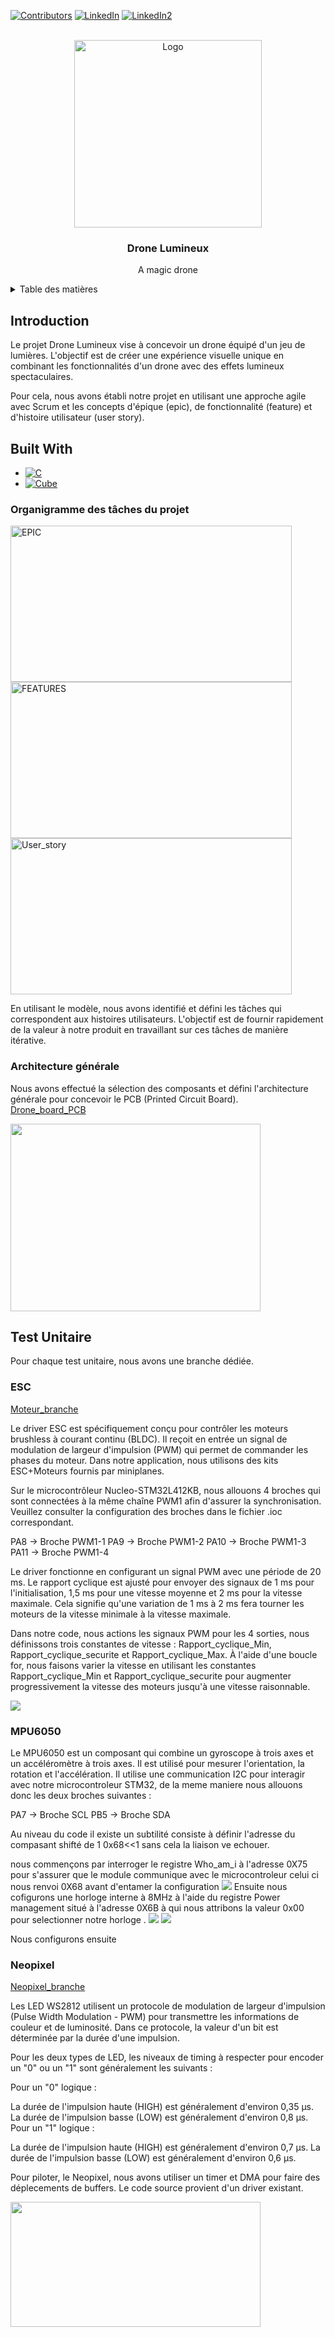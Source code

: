 [![Contributors][contributors-shield]][contributors-url]
[![LinkedIn][linkedin-shield]][linkedin-url]
[![LinkedIn2][linkedin-shield2]][linkedin-url2]


<!-- PROJECT LOGO -->
<br />
<div align="center">
  <a href="https://github.com/Aminekachkach/Drone_Lumineux">
    <img src="img/logo.jpg" alt="Logo" width="300" height="300">
  </a>

<h3 align="center">Drone Lumineux</h3>

  <p align="center">
    A magic drone
</div>


<!-- TABLE OF CONTENTS -->
<details>
  <summary>Table des matières</summary>
  <ol>
    <li>
      <a href="#Introduction">Introduction</a>
      <ul>
        <li><a href="#organigramme-des-tâches-du-projet">Organigramme des tâches du projet</a </li>
        <li><a href="#architecture-générale">Architecture générale</a </li>
      </ul>
    </li>
    <li>
      <a href="#built-with">Build with</a>
    </li>
    <li>
      <a href="#test-initaire">Test Unitaire</a>
    <ul>
        </li><a href="#ESC">ESC</a></li>
        <li><a href="#MPU6050">MPU6050</a></li>
        <li><a href="#Neopixel">Neopixel</a></li>
    </ul>

  </ol>
</details>

## Introduction  
Le projet Drone Lumineux vise à concevoir un drone équipé d'un jeu de lumières. L'objectif est de créer une expérience visuelle unique en combinant les fonctionnalités d'un drone avec des effets lumineux spectaculaires.

Pour cela,  nous avons établi notre projet en utilisant une approche agile avec Scrum et les concepts d'épique (epic), de fonctionnalité (feature) et d'histoire utilisateur (user story). 

## Built With

* [![C][C.js]][C-url]
* [![Cube][Cube.js]][Cube-url]


### Organigramme des tâches du projet

<img src="https://github.com/Aminekachkach/Drone_Lumineux/blob/657cf031782364ef576185f705b6a646cfb6faea/img/Epic.PNG" alt="EPIC" width="450" height="250">

<img src="https://github.com/Aminekachkach/Drone_Lumineux/blob/5e0647ed3254db6fd831a457342b895aebda767c/img/Features.PNG" alt="FEATURES" width="450" height="250">

<img src="https://github.com/Aminekachkach/Drone_Lumineux/blob/5e0647ed3254db6fd831a457342b895aebda767c/img/Prioritization.PNG" alt="User_story" width="450" height="250">


En utilisant le modèle, nous avons identifié et défini les tâches qui correspondent aux histoires utilisateurs. L'objectif est de fournir rapidement de la valeur à notre produit en travaillant sur ces tâches de manière itérative. 
 
### Architecture générale

Nous avons effectué la sélection des composants et défini l'architecture générale pour concevoir le PCB (Printed Circuit Board).  
[Drone_board_PCB](https://github.com/Aminekachkach/Drone_Lumineux/tree/main/hardware/Drone_board)

<img src="https://github.com/Aminekachkach/Drone_Lumineux/blob/3178f3a68c79a3d7d2b15b143f99031bccc78226/img/Drone_architecture.PNG" width="400" height="300">




## Test Unitaire
Pour chaque test unitaire, nous avons une branche dédiée. 

### ESC

[Moteur_branche](https://github.com/Aminekachkach/Drone_Lumineux/blob/main/firmware/drone/Core/Src/main_moteur.c)

Le driver ESC est spécifiquement conçu pour contrôler les moteurs brushless à courant continu (BLDC). Il reçoit en entrée un signal de modulation de largeur d'impulsion (PWM) qui permet de commander les phases du moteur. Dans notre application, nous utilisons des kits ESC+Moteurs fournis par miniplanes.

Sur le microcontrôleur Nucleo-STM32L412KB, nous allouons 4 broches qui sont connectées à la même chaîne PWM1 afin d'assurer la synchronisation. Veuillez consulter la configuration des broches dans le fichier .ioc correspondant.

PA8  ->  Broche PWM1-1
PA9  ->  Broche PWM1-2
PA10 ->  Broche PWM1-3
PA11 ->  Broche PWM1-4


Le driver fonctionne en configurant un signal PWM avec une période de 20 ms. Le rapport cyclique est ajusté pour envoyer des signaux de 1 ms pour l'initialisation, 1,5 ms pour une vitesse moyenne et 2 ms pour la vitesse maximale. Cela signifie qu'une variation de 1 ms à 2 ms fera tourner les moteurs de la vitesse minimale à la vitesse maximale.

Dans notre code, nous actions les signaux PWM pour les 4 sorties, nous définissons trois constantes de vitesse : Rapport_cyclique_Min, Rapport_cyclique_securite et Rapport_cyclique_Max. À l'aide d'une boucle for, nous faisons varier la vitesse en utilisant les constantes Rapport_cyclique_Min et Rapport_cyclique_securite pour augmenter progressivement la vitesse des moteurs jusqu'à une vitesse raisonnable.


<img src="https://github.com/Aminekachkach/Drone_Lumineux/blob/bf99aa1d844041ec591e66b1d58cae83e2971dcc/img/ESC.PNG">

### MPU6050
Le MPU6050 est un composant qui combine un gyroscope à trois axes et un accéléromètre à trois axes. Il est utilisé pour mesurer l'orientation, la rotation et l'accélération. Il utilise une communication I2C pour interagir avec notre microcontroleur STM32, de la meme maniere nous allouons donc les deux broches suivantes :

PA7  ->  Broche SCL
PB5  ->  Broche SDA

Au niveau du code il existe un subtilité consiste à définir l'adresse du compasant shifté de 1  0x68<<1 sans cela la liaison ve echouer.

nous commençons par interroger le registre Who_am_i à l'adresse 0X75 pour s'assurer que le module communique avec le microcontroleur celui ci nous renvoi 0X68 avant d'entamer la configuration
<img src="https://github.com/Aminekachkach/Drone_Lumineux/blob/main/img/who%20am%20i.png">
Ensuite nous cofigurons une horloge interne à 8MHz à l'aide du registre Power management situé à l'adresse 0X6B à qui nous attribons la valeur 0x00 pour selectionner notre horloge .
<img src="https://github.com/Aminekachkach/Drone_Lumineux/blob/main/img/Clock_select%20(2).png">
<img src="https://github.com/Aminekachkach/Drone_Lumineux/blob/main/img/Clock_select%20(1).png">


Nous configurons ensuite 


### Neopixel

[Neopixel_branche](https://github.com/Aminekachkach/Drone_Lumineux/tree/Neopixel)

Les LED WS2812  utilisent un protocole de modulation de largeur d'impulsion (Pulse Width Modulation - PWM) pour transmettre les informations de couleur et de luminosité. Dans ce protocole, la valeur d'un bit est déterminée par la durée d'une impulsion.

Pour les deux types de LED, les niveaux de timing à respecter pour encoder un "0" ou un "1" sont généralement les suivants :

Pour un "0" logique :

La durée de l'impulsion haute (HIGH) est généralement d'environ 0,35 μs.
La durée de l'impulsion basse (LOW) est généralement d'environ 0,8 μs.
Pour un "1" logique :

La durée de l'impulsion haute (HIGH) est généralement d'environ 0,7 μs.
La durée de l'impulsion basse (LOW) est généralement d'environ 0,6 μs.

Pour piloter, le Neopixel, nous avons utiliser un timer et DMA pour faire des déplecements de buffers.
Le code source provient d'un driver existant.



<img src="https://github.com/Aminekachkach/Drone_Lumineux/blob/b4e780a0b6354f6479916d1c8b3c014ff12debe8/img/Neopixel.PNG" width="400" height="200">


<!-- MARKDOWN LINKS & IMAGES -->
<!-- https://www.markdownguide.org/basic-syntax/#reference-style-links -->
[contributors-shield]:https://img.shields.io/badge/CONTRIBUTORS-2-green
[contributors-url]: https://github.com/Aminekachkach/Drone_Lumineux/graphs/contributors
[linkedin-shield]: https://img.shields.io/badge/-LinkedIn-black.svg?style=for-the-badge&logo=linkedin&colorB=555
[linkedin-url]: https://www.linkedin.com/in/bilal-marecar/
[linkedin-shield2]: https://img.shields.io/badge/-LinkedIn-black.svg?style=for-the-badge&logo=linkedin&colorB=555
[linkedin-url2]: https://www.linkedin.com/in/amine-kachkach/
[product-screenshot]: images/screenshot.png
[C.js]: https://img.shields.io/badge/LanguageC-darkblue
[C-url]: https://www.gnu.org/software/gnu-c-manual/gnu-c-manual.html
[Cube.js]: https://img.shields.io/badge/STM32Cube-lightblue
[Cube-url]: https://www.st.com/en/ecosystems/stm32cube.html/

